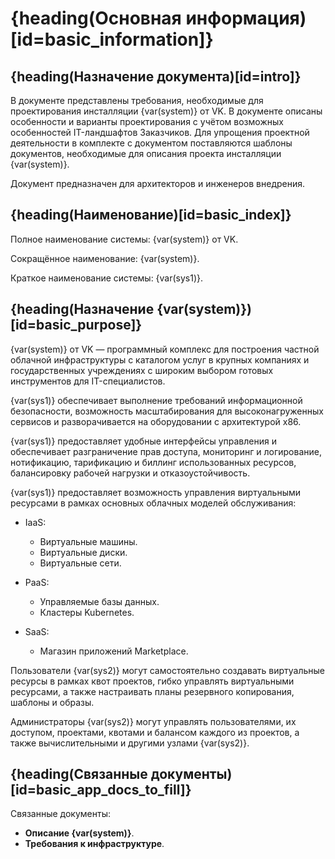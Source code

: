# {heading(Основная информация)[id=basic_information]}

## {heading(Назначение документа)[id=intro]}

В документе представлены требования, необходимые для проектирования инсталляции {var(system)} от VK. В документе описаны особенности и варианты проектирования с учётом возможных особенностей IT-ландшафтов Заказчиков. Для упрощения проектной деятельности в комплекте с документом поставляются шаблоны документов, необходимые для описания проекта инсталляции {var(system)}.

Документ предназначен для архитекторов и инженеров внедрения.

## {heading(Наименование)[id=basic_index]}

Полное наименование системы: {var(system)} от VK.

Сокращённое наименование: {var(system)}.

Краткое наименование системы: {var(sys1)}.

## {heading(Назначение {var(system)})[id=basic_purpose]}

{var(system)} от VK — программный комплекс для построения частной облачной инфраструктуры с каталогом услуг в крупных компаниях и государственных учреждениях с широким выбором готовых инструментов для IT-специалистов.

{var(sys1)} обеспечивает выполнение требований информационной безопасности, возможность масштабирования для высоконагруженных сервисов и разворачивается на оборудовании с архитектурой х86.

{var(sys1)} предоставляет удобные интерфейсы управления и обеспечивает разграничение прав доступа, мониторинг и логирование, нотификацию, тарификацию и биллинг использованных ресурсов, балансировку рабочей нагрузки и отказоустойчивость.

{var(sys1)} предоставляет возможность управления виртуальными ресурсами в рамках основных облачных моделей обслуживания:

* IaaS:

    * Виртуальные машины.
    * Виртуальные диски.
    * Виртуальные сети.

* PaaS:

    * Управляемые базы данных.
    * Кластеры Kubernetes.

* SaaS:

    * Магазин приложений Marketplace.

Пользователи {var(sys2)} могут самостоятельно создавать виртуальные ресурсы в рамках квот проектов, гибко управлять виртуальными ресурсами, а также настраивать планы резервного копирования, шаблоны и образы.

Администраторы {var(sys2)} могут управлять пользователями, их доступом, проектами, квотами и балансом каждого из проектов, а также вычислительными и другими узлами {var(sys2)}.

## {heading(Связанные документы)[id=basic_app_docs_to_fill]}

Связанные документы:

* **Описание {var(system)}**.
* **Требования к инфраструктуре**.
